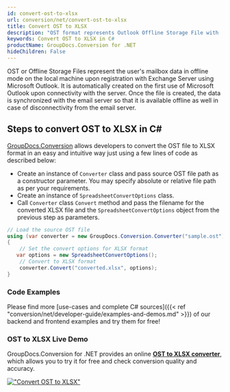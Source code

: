 ```yaml
---
id: convert-ost-to-xlsx
url: conversion/net/convert-ost-to-xlsx
title: Convert OST to XLSX
description: "OST format represents Outlook Offline Storage File with .ost extension. Learn how to convert OST to XLSX file programmatically in C# language using GroupDocs.Conversion for .NET library."
keywords: Convert OST to XLSX in C#
productName: GroupDocs.Conversion for .NET
hideChildren: False
---
```


OST or Offline Storage Files represent the user's mailbox data in offline mode on the local machine upon registration with Exchange Server using Microsoft Outlook. It is automatically created on the first use of Microsoft Outlook upon connectivity with the server. Once the file is created, the data is synchronized with the email server so that it is available offline as well in case of disconnectivity from the email server.

## Steps to convert OST to XLSX in C#

[GroupDocs.Conversion](https://products.groupdocs.com/conversion/net) allows developers to convert the OST file to XLSX format in an easy and intuitive way just using a few lines of code as described below:

* Create an instance of `Converter` class and pass source OST file path as a constructor parameter. You may specify absolute or relative file path as per your requirements. 
* Create an instance of `SpreadsheetConvertOptions` class.
* Call `Converter` class `Convert` method and pass the filename for the converted XLSX file and the `SpreadsheetConvertOptions` object from the previous step as parameters.

```csharp
// Load the source OST file
using (var converter = new GroupDocs.Conversion.Converter("sample.ost"))
{
    // Set the convert options for XLSX format
   var options = new SpreadsheetConvertOptions();
    // Convert to XLSX format
    converter.Convert("converted.xlsx", options);
}
```

### Code Examples

Please find more [use-cases and complete C# sources]({{< ref "conversion/net/developer-guide/examples-and-demos.md" >}}) of our backend and frontend examples and try them for free!

### OST to XLSX Live Demo

GroupDocs.Conversion for .NET provides an online [**OST to XLSX converter**](https://products.groupdocs.app/conversion/ost-to-xlsx), which allows you to try it for free and check conversion quality and accuracy.

[!["Convert OST to XLSX"](conversion/net/images/convert-to-xlsx/convert-ost-to-xlsx.png)](https://products.groupdocs.app/conversion/ost-to-xlsx)